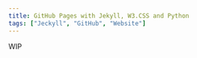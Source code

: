 ```yaml
---
title: GitHub Pages with Jekyll, W3.CSS and Python
tags: ["Jeckyll", "GitHub", "Website"]
---
```


WIP
